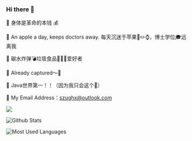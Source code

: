 ### Hi there 👋

💪 身体是革命的本钱 💰

 An apple a day, keeps doctors away.  每天沉迷于苹果📱✏️⌚️，博士学位🎓远离我    


🍚 碳水炸弹💣垃圾食品🍗🥤🍟爱好者    

🦌 Already captured～🥰

🔧 Java世界第一！！（因为我只会这个🤫）

📮 My Email Address：szughx@outlook.com

![](https://img.shields.io/badge/PayPal-%E5%90%91%E6%88%91%E4%BB%98%E6%AC%BE-orange)


![Github Stats](https://github-readme-stats.vercel.app/api?username=Szu-Xiang&show_icons=true&theme=tokyonight)

![Most Used Languages](https://github-readme-stats.vercel.app/api/top-langs/?username=Szu-Xiang&show_icons=true&theme=dracula)





